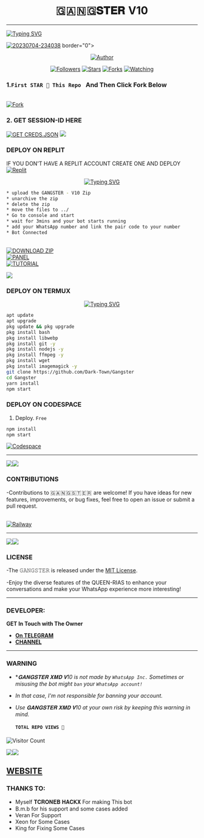 <h1 align="center"> 🇬 🇦 🇳 🇬𝐒𝐓𝐄𝐑  V10</h1>
<p align="center">  
  
***
  
<a href="https://git.io/typing-svg"><img src="https://readme-typing-svg.demolab.com?font=Black+Ops+One&size=50&pause=1000&color=1BAFBAFF&center=true&width=910&height=100&lines=THANKS FOR CHOOSING ;🇬 🇦 🇳 🇬 🇸 🇹  🇪 🇷  +🇻10;MULTI+DEVICE+WHATSAPP+BOT;CREATED+BY+🇹 🇨 🇷 🇴 🇳 🇪 🇧 +BOY;RELEASED+28.09.24" alt="Typing SVG" /></a>
  </p>
    <a href="https://ibb.co/f4MFqxs"><img src="https://i.ibb.co/nzrm6LF/20230704-234038.jpg" alt="20230704-234038" border="0" /></a> border="0"></a>
<p align="center">
<pQUEEN-RIAS align="center">
<a href="https://github.com/Dark-Town/Gangster"><img title="Author" src="https://img.shields.io/badge/Rias Gremory-black?style=for-the-badge&logo=github"></a>
<p align="center">
<a href="https://github.com/TcronebHackx-Md/followers"><img title="Followers" src="https://img.shields.io/github/followers/Dark-Town?color=blue&style=flat-square"></a>
<a href="https://github.com/Dark-Town/Gangster/stargazers/"><img title="Stars" src="https://img.shields.io/github/stars/Toxic1239/Queen-RiasV2?color=red&style=flat-square"></a>
<a href="https://github.com/Dark-Town/Gangster/network/members"><img title="Forks" src="https://img.shields.io/github/forks/Dark-Town/Gangster?color=green&style=flat-square"></a>
<a href="https://github.com/Dark-Town/Gangster/watchers"><img title="Watching" src="https://img.shields.io/github/watchers/Dark-Town/Gangster?label=Watchers&color=yellow&style=flat-square"></a>

### 1.`First STAR 🌟 This Repo ` And Then Click Fork Below
<br>
    <a href='https://github.com/Dark-Town/Gangster/fork' target="_blank"><img alt='Fork' src='https://img.shields.io/badge/-Fork-blue?style=for-the-badge&logo=Github&logoColor=white'/></a>

### 2. GET SESSION-ID HERE 

<a href='https://toxxic-site.vercel.app/' target="_blank"><img alt='GET CREDS.JSON' src='https://img.shields.io/badge/Click here to get your Creds file-blue?style=for-the-badge&logo=opencv&logoColor=white'/></a> 
<a><img src='https://i.imgur.com/LyHic3i.gif'/></a>    

  
### DEPLOY ON REPLIT
IF YOU DON'T HAVE A REPLIT ACCOUNT CREATE ONE AND DEPLOY 
    <br>
    <a href='https://replit.com/github/Toxic1239/Queen-RiasV2' target="_blank"><img alt='Replit' src='https://img.shields.io/badge/-Deploy-red?style=for-the-badge&logo=replit&logoColor=white'/></a>
    

<p align="center">
  <a href="https://git.io/typing-svg"><img src="https://readme-typing-svg.demolab.com?font=EB+Garamond&weight=800&size=28&duration=4000&pause=1000&random=false&width=435&lines=+ PANEL+DEPLOYMENT" alt="Typing SVG" /></a>
 
  ```bash
  * upload the 𝙶𝙰𝙽𝙶𝚂𝚃𝙴𝚁 - V10 Zip
  * unarchive the zip
  * delete the zip 
  * move the files to ../
* Go to console and start 
* wait for 3mins and your bot starts running
* add your WhatsApp number and link the pair code to your number
* Bot Connected
```
<br>
    <a href='https://github.com/Dark-Town/Gangster/archive/refs/heads/main.zip' target="_blank"><img alt='DOWNLOAD ZIP' src='https://img.shields.io/badge/-Download Zip File-red?style=for-the-badge&logo=google&logoColor=white'/></a>
 <br>
    <a href='https://bot-hosting.net/?aff=1249249036259823733' target="_blank"><img alt='PANEL' src='https://img.shields.io/badge/-Deploy On Panel-green?style=for-the-badge&logo=WhatsApp&logoColor=white'/></a>
<br>
    <a href='https://youtu.be/I5L6gcc8o1Q?si=' target="_blank"><img alt='TUTORIAL' src='https://img.shields.io/badge/-Tutorial-black?style=for-the-badge&logo=Youtube&logoColor=red'/></a>


<a><img src='https://i.imgur.com/LyHic3i.gif'/></a>
### DEPLOY ON TERMUX
<p align="center">
  <a href="https://git.io/typing-svg"><img src="https://readme-typing-svg.demolab.com?font=EB+Garamond&weight=800&size=28&duration=4000&pause=1000&random=false&width=435&lines=+ FOR TERMUX DEPLOYMENT ⟱" alt="Typing SVG" /></a>

```bash
apt update
apt upgrade
pkg update && pkg upgrade
pkg install bash
pkg install libwebp
pkg install git -y
pkg install nodejs -y 
pkg install ffmpeg -y 
pkg install wget
pkg install imagemagick -y
git clone https://github.com/Dark-Town/Gangster
cd Gangster
yarn install
npm start
```
 
    
### DEPLOY ON CODESPACE 
1. Deploy. `Free`
```bash
npm install
npm start
```
   <a href='https://github.com/codespaces' target="_blank"><img alt='Codespace' src='https://img.shields.io/badge/-Deploy-green?style=for-the-badge&logo=codespace&logoColor=white'/></a>

***

<a><img src='https://i.imgur.com/LyHic3i.gif'/></a><a><img src='https://i.imgur.com/LyHic3i.gif'/></a>    

### CONTRIBUTIONS 
-Contributions to 🇬 🇦 🇳 🇬 🇸 🇹 🇪 🇷  are welcome! If you have ideas for new features, improvements, or bug fixes, feel free to open an issue or submit a pull request.

<br>
    <a href='https://github.com/Dark-Town/Gangster/issues/new/choose' target="_blank"><img alt='Railway' src='https://img.shields.io/badge/-REPORT ISSUE-red?style=for-the-badge&logo=railway&logoColor=white'/></a>


***
<a><img src='https://i.imgur.com/LyHic3i.gif'/></a><a><img src='https://i.imgur.com/LyHic3i.gif'/></a>    

### LICENSE 
-The 𝙶𝙰𝙽𝙶𝚂𝚃𝙴𝚁 is released under the [MIT License](https://opensource.org/licenses/MIT).

-Enjoy the diverse features of the QUEEN-RIAS  to enhance your conversations and make your WhatsApp experience more interesting!

***
### DEVELOPER:
**GET In Touch with The Owner**
- [**On TELEGRAM**](https://t.me/tcronebhackx)
- [**CHANNEL**](https://whatsapp.com/channel/) 
***
### WARNING

- **𝐆𝐀𝐍𝐆𝐒𝐓𝐄𝐑 𝐗𝐌𝐃 𝐕10 is not made by `WhatsApp Inc.` Sometimes or misusing the bot might `ban` your `WhatsApp account!`*
- *In that case, I'm not responsible for banning your account.*
- *Use 𝐆𝐀𝐍𝐆𝐒𝐓𝐄𝐑 𝐗𝐌𝐃 𝐕10 at your own risk by keeping this warning in mind.*
  
  #### ```TOTAL REPO VIEWS 🧚```
![Visitor Count](https://profile-counter.glitch.me/Riasgv2/count.svg)

<a><img src='https://i.imgur.com/LyHic3i.gif'/></a><a><img src='https://i.imgur.com/LyHic3i.gif'/></a>

 ## [WEBSITE](https://𝐝𝐚𝐫𝐤𝐭𝐨𝐰𝐧-site.vercel.app/) 
### THANKS TO:

- Myself 𝐓𝐂𝐑𝐎𝐍𝐄𝐁 𝐇𝐀𝐂𝐊𝐗 For making This bot
- B.m.b for his support and some cases added 
- Veran For Support
- Xeon for Some Cases
- King for Fixing Some Cases 
